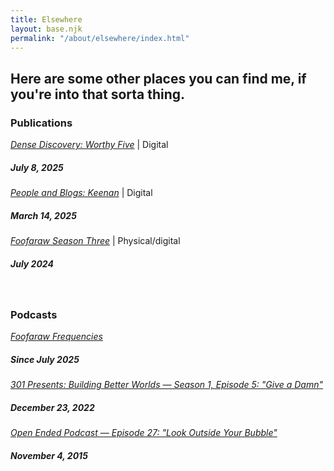 ```yaml
---
title: Elsewhere
layout: base.njk
permalink: "/about/elsewhere/index.html"
---
```


## Here are some other places you can find me, if you're into that sorta thing.

### Publications

*[Dense Discovery: Worthy Five](https://www.densediscovery.com/issues/346)* | Digital
##### July 8, 2025

*[People and Blogs: Keenan](https://manuelmoreale.com/pb-keenan)* | Digital
##### March 14, 2025

*[Foofaraw Season Three](https://foofaraw.metalabel.com/foofaraw-s3?variantId=3)* | Physical/digital
##### July 2024

<br>

### Podcasts

*[Foofaraw Frequencies](https://podcast.foofaraw.press/)*
##### Since July 2025

*[301 Presents: Building Better Worlds — Season 1, Episode 5: "Give a Damn"](https://podcasts.apple.com/us/podcast/s1e5-give-a-damn/id1191013986?i=1000591146087)*
##### December 23, 2022

*[Open Ended Podcast — Episode 27: "Look Outside Your Bubble"](https://podcasts.apple.com/us/podcast/27-look-outside-your-bubble-with-guest-g-keenan-schneider/id970203839?i=1000356319785)*
##### November 4, 2015